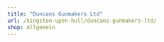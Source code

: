 ```yaml
---
title: "Duncans Gunmakers Ltd"
url: /kingston-upon-hull/duncans-gunmakers-ltd/
shop: Allgemein
---
```

